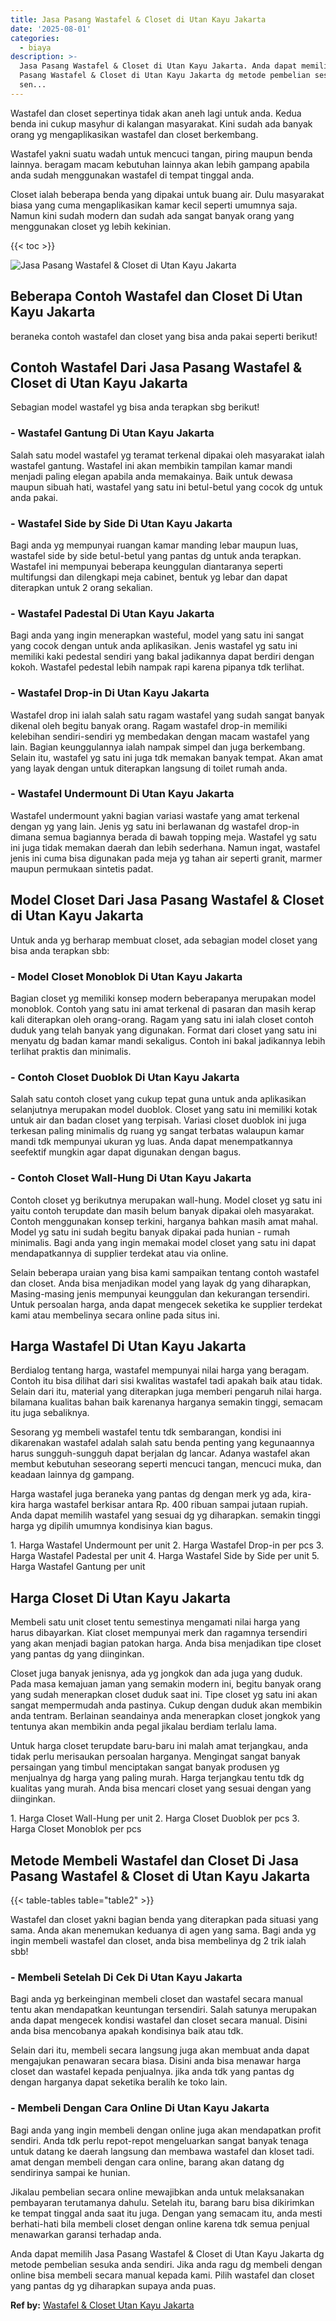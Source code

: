 ```yaml
---
title: Jasa Pasang Wastafel & Closet di Utan Kayu Jakarta
date: '2025-08-01'
categories:
  - biaya
description: >-
  Jasa Pasang Wastafel & Closet di Utan Kayu Jakarta. Anda dapat memilih Jasa
  Pasang Wastafel & Closet di Utan Kayu Jakarta dg metode pembelian sesuka anda
  sen...
---
```


Wastafel dan closet sepertinya tidak akan aneh lagi untuk anda. Kedua benda ini cukup masyhur di kalangan masyarakat. Kini sudah ada banyak orang yg mengaplikasikan wastafel dan closet berkembang.

Wastafel yakni suatu wadah untuk mencuci tangan, piring maupun benda lainnya. beragam macam kebutuhan lainnya akan lebih gampang apabila anda sudah menggunakan wastafel di tempat tinggal anda.

Closet ialah beberapa benda yang dipakai untuk buang air. Dulu masyarakat biasa yang cuma mengaplikasikan kamar kecil seperti umumnya saja. Namun kini sudah modern dan sudah ada sangat banyak orang yang menggunakan closet yg lebih kekinian.

{{< toc >}}

![Jasa Pasang Wastafel & Closet di Utan Kayu Jakarta](/images/wastafel-closet-murah28.png)

## Beberapa Contoh Wastafel dan Closet Di Utan Kayu Jakarta

beraneka contoh wastafel dan closet yang bisa anda pakai seperti berikut!

## Contoh Wastafel Dari Jasa Pasang Wastafel & Closet di Utan Kayu Jakarta

Sebagian model wastafel yg bisa anda terapkan sbg berikut!

### \- Wastafel Gantung Di Utan Kayu Jakarta

Salah satu model wastafel yg teramat terkenal dipakai oleh masyarakat ialah wastafel gantung. Wastafel ini akan membikin tampilan kamar mandi menjadi paling elegan apabila anda memakainya. Baik untuk dewasa maupun sibuah hati, wastafel yang satu ini betul-betul yang cocok dg untuk anda pakai.

### \- Wastafel Side by Side Di Utan Kayu Jakarta

Bagi anda yg mempunyai ruangan kamar manding lebar maupun luas, wastafel side by side betul-betul yang pantas dg untuk anda terapkan. Wastafel ini mempunyai beberapa keunggulan diantaranya seperti multifungsi dan dilengkapi meja cabinet, bentuk yg lebar dan dapat diterapkan untuk 2 orang sekalian.

### \- Wastafel Padestal Di Utan Kayu Jakarta

Bagi anda yang ingin menerapkan wasteful, model yang satu ini sangat yang cocok dengan untuk anda aplikasikan. Jenis wastafel yg satu ini memiliki kaki pedestal sendiri yang bakal jadikannya dapat berdiri dengan kokoh. Wastafel pedestal lebih nampak rapi karena pipanya tdk terlihat.

### \- Wastafel Drop-in Di Utan Kayu Jakarta

Wastafel drop ini ialah salah satu ragam wastafel yang sudah sangat banyak dikenal oleh begitu banyak orang. Ragam wastafel drop-in memiliki kelebihan sendiri-sendiri yg membedakan dengan macam wastafel yang lain. Bagian keunggulannya ialah nampak simpel dan juga berkembang. Selain itu, wastafel yg satu ini juga tdk memakan banyak tempat. Akan amat yang layak dengan untuk diterapkan langsung di toilet rumah anda.

### \- Wastafel Undermount Di Utan Kayu Jakarta

Wastafel undermount yakni bagian variasi wastafe yang amat terkenal dengan yg yang lain. Jenis yg satu ini berlawanan dg wastafel drop-in dimana semua bagiannya berada di bawah topping meja. Wastafel yg satu ini juga tidak memakan daerah dan lebih sederhana. Namun ingat, wastafel jenis ini cuma bisa digunakan pada meja yg tahan air seperti granit, marmer maupun permukaan sintetis padat.

## Model Closet Dari Jasa Pasang Wastafel & Closet di Utan Kayu Jakarta

Untuk anda yg berharap membuat closet, ada sebagian model closet yang bisa anda terapkan sbb:

### \- Model Closet Monoblok Di Utan Kayu Jakarta

Bagian closet yg memiliki konsep modern beberapanya merupakan model monoblok. Contoh yang satu ini amat terkenal di pasaran dan masih kerap kali diterapkan oleh orang-orang. Ragam yang satu ini ialah closet contoh duduk yang telah banyak yang digunakan. Format dari closet yang satu ini menyatu dg badan kamar mandi sekaligus. Contoh ini bakal jadikannya lebih terlihat praktis dan minimalis.

### \- Contoh Closet Duoblok Di Utan Kayu Jakarta

Salah satu contoh closet yang cukup tepat guna untuk anda aplikasikan selanjutnya merupakan model duoblok. Closet yang satu ini memiliki kotak untuk air dan badan closet yang terpisah. Variasi closet duoblok ini juga terkesan paling minimalis dg ruang yg sangat terbatas walaupun kamar mandi tdk mempunyai ukuran yg luas. Anda dapat menempatkannya seefektif mungkin agar dapat digunakan dengan bagus.

### \- Contoh Closet Wall-Hung Di Utan Kayu Jakarta

Contoh closet yg berikutnya merupakan wall-hung. Model closet yg satu ini yaitu contoh terupdate dan masih belum banyak dipakai oleh masyarakat. Contoh menggunakan konsep terkini, harganya bahkan masih amat mahal. Model yg satu ini sudah begitu banyak dipakai pada hunian - rumah minimalis. Bagi anda yang ingin memakai model closet yang satu ini dapat mendapatkannya di supplier terdekat atau via online.

Selain beberapa uraian yang bisa kami sampaikan tentang contoh wastafel dan closet. Anda bisa menjadikan model yang layak dg yang diharapkan, Masing-masing jenis mempunyai keunggulan dan kekurangan tersendiri. Untuk persoalan harga, anda dapat mengecek seketika ke supplier terdekat kami atau membelinya secara online pada situs ini.

## Harga Wastafel Di Utan Kayu Jakarta

Berdialog tentang harga, wastafel mempunyai nilai harga yang beragam. Contoh itu bisa dilihat dari sisi kwalitas wastafel tadi apakah baik atau tidak. Selain dari itu, material yang diterapkan juga memberi pengaruh nilai harga. bilamana kualitas bahan baik karenanya harganya semakin tinggi, semacam itu juga sebaliknya.

Sesorang yg membeli wastafel tentu tdk sembarangan, kondisi ini dikarenakan wastafel adalah salah satu benda penting yang kegunaannya harus sungguh-sungguh dapat berjalan dg lancar. Adanya wastafel akan membut kebutuhan seseorang seperti mencuci tangan, mencuci muka, dan keadaan lainnya dg gampang.

Harga wastafel juga beraneka yang pantas dg dengan merk yg ada, kira-kira harga wastafel berkisar antara Rp. 400 ribuan sampai jutaan rupiah. Anda dapat memilih wastafel yang sesuai dg yg diharapkan. semakin tinggi harga yg dipilih umumnya kondisinya kian bagus.

1\. Harga Wastafel Undermount per unit 2. Harga Wastafel Drop-in per pcs 3. Harga Wastafel Padestal per unit 4. Harga Wastafel Side by Side per unit 5. Harga Wastafel Gantung per unit

## Harga Closet Di Utan Kayu Jakarta

Membeli satu unit closet tentu semestinya mengamati nilai harga yang harus dibayarkan. Kiat closet mempunyai merk dan ragamnya tersendiri yang akan menjadi bagian patokan harga. Anda bisa menjadikan tipe closet yang pantas dg yang diinginkan.

Closet juga banyak jenisnya, ada yg jongkok dan ada juga yang duduk. Pada masa kemajuan jaman yang semakin modern ini, begitu banyak orang yang sudah menerapkan closet duduk saat ini. Tipe closet yg satu ini akan sangat mempermudah anda pastinya. Cukup dengan duduk akan membikin anda tentram. Berlainan seandainya anda menerapkan closet jongkok yang tentunya akan membikin anda pegal jikalau berdiam terlalu lama.

Untuk harga closet terupdate baru-baru ini malah amat terjangkau, anda tidak perlu merisaukan persoalan harganya. Mengingat sangat banyak persaingan yang timbul menciptakan sangat banyak produsen yg menjualnya dg harga yang paling murah. Harga terjangkau tentu tdk dg kualitas yang murah. Anda bisa mencari closet yang sesuai dengan yang diinginkan.

1\. Harga Closet Wall-Hung per unit 2. Harga Closet Duoblok per pcs 3. Harga Closet Monoblok per pcs

## Metode Membeli Wastafel dan Closet Di Jasa Pasang Wastafel & Closet di Utan Kayu Jakarta

{{< table-tables table="table2" >}}

Wastafel dan closet yakni bagian benda yang diterapkan pada situasi yang sama. Anda akan menemukan keduanya di agen yang sama. Bagi anda yg ingin membeli wastafel dan closet, anda bisa membelinya dg 2 trik ialah sbb!

### \- Membeli Setelah Di Cek Di Utan Kayu Jakarta

Bagi anda yg berkeinginan membeli closet dan wastafel secara manual tentu akan mendapatkan keuntungan tersendiri. Salah satunya merupakan anda dapat mengecek kondisi wastafel dan closet secara manual. Disini anda bisa mencobanya apakah kondisinya baik atau tdk.

Selain dari itu, membeli secara langsung juga akan membuat anda dapat mengajukan penawaran secara biasa. Disini anda bisa menawar harga closet dan wastafel kepada penjualnya. jika anda tdk yang pantas dg dengan harganya dapat seketika beralih ke toko lain.

### \- Membeli Dengan Cara Online Di Utan Kayu Jakarta

Bagi anda yang ingin membeli dengan online juga akan mendapatkan profit sendiri. Anda tdk perlu repot-repot mengeluarkan sangat banyak tenaga untuk datang ke daerah langsung dan membawa wastafel dan kloset tadi. amat dengan membeli dengan cara online, barang akan datang dg sendirinya sampai ke hunian.

Jikalau pembelian secara online mewajibkan anda untuk melaksanakan pembayaran terutamanya dahulu. Setelah itu, barang baru bisa dikirimkan ke tempat tinggal anda saat itu juga. Dengan yang semacam itu, anda mesti berhati-hati bila membeli closet dengan online karena tdk semua penjual menawarkan garansi terhadap anda.

Anda dapat memilih Jasa Pasang Wastafel & Closet di Utan Kayu Jakarta dg metode pembelian sesuka anda sendiri. Jika anda ragu dg membeli dengan online bisa membeli secara manual kepada kami. Pilih wastafel dan closet yang pantas dg yg diharapkan supaya anda puas.

**Ref by:** [Wastafel & Closet Utan Kayu Jakarta](https://id.wikipedia.org/wiki/Wastafel)
